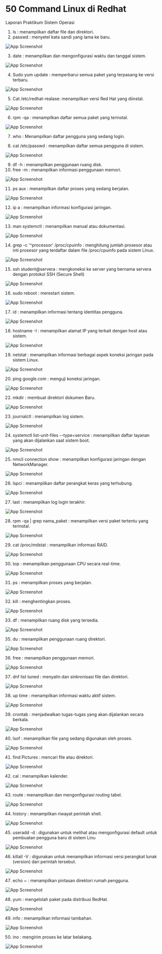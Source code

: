 # 50 Command Linux di Redhat

Laporan Praktikum Sistem Operasi

1. ls : menampilkan daftar file dan direktori.
2. passwd : menyetel kata sandi yang lama ke baru.

![App Screenshot](/1.png)

3. date : menampilkan dan mengonfigurasi waktu dan tanggal sistem.

![App Screenshot](/2.png)

4. Sudo yum update : memperbarui semua paket yang terpasang ke versi terbaru.

![App Screenshot](/3.png)

5.  Cat /etc/redhat-realase: menampilkan versi Red Hat yang diinstal.

![App Screenshot](/4.png)

6.  rpm -qa : menampilkan daftar semua paket yang terinstal.

![App Screenshot](/5.png)

7. who : Menampilkan daftar pengguna yang sedang login.

8. cat /etc/passwd : menampilkan daftar semua pengguna di sistem.

![App Screenshot](/6.png)

9. df -h : menampilkan penggunaan ruang disk.
10. free -m : menampilkan informasi penggunaan memori.

![App Screenshot](/7.png)

11. ps aux : menampilkan daftar proses yang sedang berjalan.

![App Screenshot](/8.png)

12. ip a : menampilkan informasi konfigurasi jaringan.

![App Screenshot](/9.png)

13. man systemctl : menampilkan manual atau dokumentasi.

![App Screenshot](/10.png)

14. grep -c '^processor' /proc/cpuinfo : menghitung jumlah prosesor atau inti prosesor yang terdaftar dalam file /proc/cpuinfo pada sistem Linux.

![App Screenshot](/11.png)

15. ssh student@servera : mengkoneksi ke server yang bernama servera dengan protokol SSH (Secure Shell)

![App Screenshot](/12.png)

16. sudo reboot : merestart sistem.

![App Screenshot](/13.jpg)

17. id : menampilkan informasi tentang identitas pengguna.

![App Screenshot](/14.png)

18. hostname -I : menampilkan alamat IP yang terkait dengan host atau sistem.

![App Screenshot](/15.png)

19. netstat : menampilkan informasi berbagai aspek koneksi jaringan pada sistem Linux.

![App Screenshot](/16.png)

20. ping google.com : menguji koneksi jaringan.

![App Screenshot](/17.png)

22. mkdir : membuat direktori dokumen Baru.

![App Screenshot](/18.png)

23. journalctl : menampilkan log sistem.

![App Screenshot](/19.png)

24. systemctl list-unit-files --type=service : menampilkan daftar layanan yang akan dijalankan saat sistem boot.

![App Screenshot](/20.png)

25. nmcli connection show : menampilkan konfigurasi jaringan dengan NetworkManager.

![App Screenshot](/21.png)

26. lspci : menampilkan daftar perangkat keras yang terhubung.

![App Screenshot](/22.png)

27. last : menampilkan log login terakhir.

![App Screenshot](/23.png)

28. rpm -qa | grep nama_paket : menampilkan versi paket tertentu yang terinstal.

![App Screenshot](/24.png)

29. cat /proc/mdstat : menampilkan informasi RAID.

![App Screenshot](/25.png)

30. top : menampilkan penggunaan CPU secara real-time.

![App Screenshot](/26.png)

31. ps : menampilkan proses yang berjalan.

![App Screenshot](/28.png)

32. kill : menghentingkan proses.

![App Screenshot](/29.png)

33. df : menampilkan ruang disk yang tersedia.

![App Screenshot](/30.png)

35. du : menampilkan penggunaan ruang direktori.

![App Screenshot](/31.png)

36. free : menampilkan penggunaan memori.

![App Screenshot](/32.png)

37. dnf list tuned : menyalin dan sinkronisasi file dan direktori.

![App Screenshot](/33.png)

38. up time : menampilkan informasi waktu aktif sistem.

![App Screenshot](/34.png)

39. crontab : menjadwalkan tugas-tugas yang akan dijalankan secara berkala.

![App Screenshot](/35.png)

40. lsof : menampilkan file yang sedang digunakan oleh proses.

![App Screenshot](/36.png)

41. find Pictures : mencari file atau direktori.

![App Screenshot](/38.png)

42. cal : menampilkan kalender.

![App Screenshot](/39.png)

43. route : menampilkan dan mengonfigurasi routing tabel.

![App Screenshot](/40.png)

44. history : menampilkan riwayat perintah shell.

![App Screenshot](/41.png)

45. useradd -d : digunakan untuk melihat atau mengonfigurasi default untuk pembuatan pengguna baru di sistem Linu

![App Screenshot](/42.png)

46. killall -V : digunakan untuk menampilkan informasi versi perangkat lunak (version) dari perintah tersebut.

![App Screenshot](/43.png)

47. echo ~ : menampilkan pintasan direktori rumah pengguna.

![App Screenshot](/44.png)

48. yum : mengelolah paket pada distribusi RedHat.

![App Screenshot](/45.png)

49. info : menampilkan informasi tambahan.

![App Screenshot](/46.png)

50. ino : mengirim proses ke latar belakang.

![App Screenshot](/47.png)
